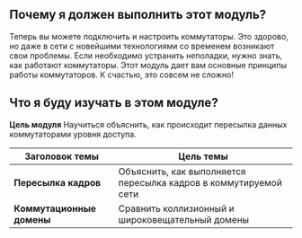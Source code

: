 <!-- 2.0.1 -->
## Почему я должен выполнить этот модуль?

Теперь вы можете подключить и настроить коммутаторы. Это здорово, но даже в сети с новейшими технологиями со временем возникают свои проблемы. Если необходимо устранить неполадки, нужно знать, как работают коммутаторы. Этот модуль дает вам основные принципы работы коммутаторов. К счастью, это совсем не сложно!

<!-- 2.0.2 -->
## Что я буду изучать в этом модуле?

**Цель модуля**
Научиться объяснить, как происходит пересылка данных коммутаторами уровня доступа.

| **Заголовок темы** | **Цель темы** |
| --- | --- |
| **Пересылка кадров** | Объяснить, как выполняется пересылка кадров в коммутируемой сети |
| **Коммутационные домены** | Сравнить коллизионный и широковещательный домены |

